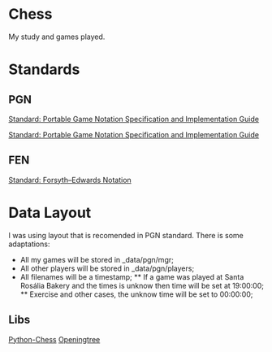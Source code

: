 # Chess #

My study and games played.

# Standards #

## PGN ##

[Standard: Portable Game Notation Specification and Implementation Guide](http://www.tim-mann.org/Standard "HTML")

[Standard: Portable Game Notation Specification and Implementation Guide](http://www.saremba.de/chessgml/standards/pgn/pgn-complete.htm "TEXT")

## FEN ##

[Standard: Forsyth–Edwards Notation](https://en.wikipedia.org/wiki/Forsyth%E2%80%93Edwards_Notation "Wikipedia")

# Data Layout #

I was using layout that is recomended in PGN standard. There is some adaptations:

* All my  games will be stored in _data/pgn/mgr;
* All other players will be stored in _data/pgn/players;
* All filenames will be a timestamp;
** If a game was played at Santa Rosália Bakery and the times is unknow then time will be set at 19:00:00;
** Exercise and other cases, the unknow time will be set to 00:00:00;

## Libs ##

[Python-Chess](https://python-chess.readthedocs.io/en/latest/pgn.html)
[Openingtree](https://www.openingtree.com/)
